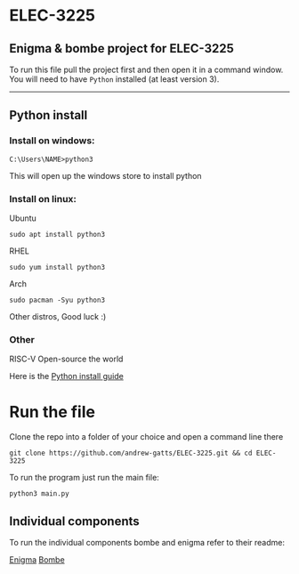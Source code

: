 # ELEC-3225
Enigma &amp; bombe project for ELEC-3225
---
To run this file pull the project first and then open it in a command window. You will need to have `Python` installed (at least version 3).

---  
## Python install

### Install on windows:
```
C:\Users\NAME>python3
```

This will open up the windows store to install python

### Install on linux:

Ubuntu
```
sudo apt install python3
```

RHEL
```
sudo yum install python3
```

Arch
```
sudo pacman -Syu python3
```

Other distros, Good luck :)

### Other

RISC-V Open-source the world

Here is the [Python install guide](https://pythongeeks.org/python-3-installation-and-setup-guide/)

# Run the file

Clone the repo into a folder of your choice and open a command line there

```
git clone https://github.com/andrew-gatts/ELEC-3225.git && cd ELEC-3225
```

To run the program just run the main file:

```
python3 main.py
```

## Individual components

To run the individual components bombe and enigma refer to their readme:

[Enigma](enigma/README.md)
[Bombe](bombe/README.md)

